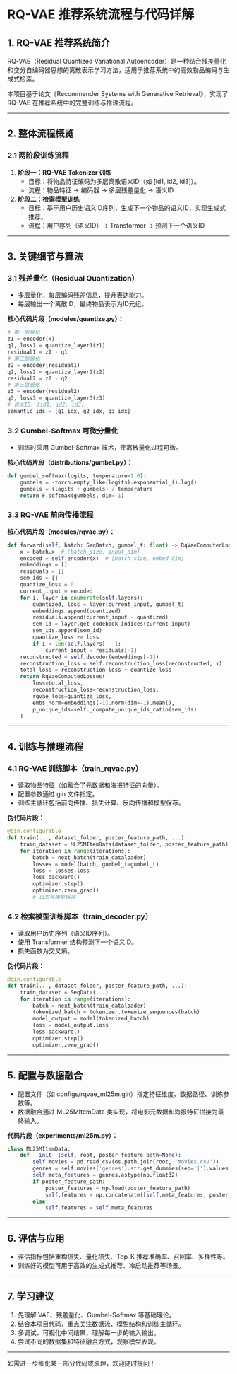 # RQ-VAE 推荐系统流程与代码详解

## 1. RQ-VAE 推荐系统简介

RQ-VAE（Residual Quantized Variational Autoencoder）是一种结合残差量化和变分自编码器思想的离散表示学习方法，适用于推荐系统中的高效物品编码与生成式检索。

本项目基于论文《Recommender Systems with Generative Retrieval》，实现了 RQ-VAE 在推荐系统中的完整训练与推理流程。

---

## 2. 整体流程概览

### 2.1 两阶段训练流程

1. **阶段一：RQ-VAE Tokenizer 训练**
   - 目标：将物品特征编码为多层离散语义ID（如 [id1, id2, id3]）。
   - 流程：物品特征 → 编码器 → 多层残差量化 → 语义ID
2. **阶段二：检索模型训练**
   - 目标：基于用户历史语义ID序列，生成下一个物品的语义ID，实现生成式推荐。
   - 流程：用户序列（语义ID）→ Transformer → 预测下一个语义ID

---

## 3. 关键细节与算法

### 3.1 残差量化（Residual Quantization）

- 多层量化，每层编码残差信息，提升表达能力。
- 每层输出一个离散ID，最终物品表示为ID元组。

**核心代码片段（modules/quantize.py）：**
```python
# 第一层量化
z1 = encoder(x)
q1, loss1 = quantize_layer1(z1)
residual1 = z1 - q1
# 第二层量化
z2 = encoder(residual1)
q2, loss2 = quantize_layer2(z2)
residual2 = z2 - q2
# 第三层量化
z3 = encoder(residual2)
q3, loss3 = quantize_layer3(z3)
# 语义ID: [id1, id2, id3]
semantic_ids = [q1_idx, q2_idx, q3_idx]
```

### 3.2 Gumbel-Softmax 可微分量化

- 训练时采用 Gumbel-Softmax 技术，使离散量化过程可微。

**核心代码片段（distributions/gumbel.py）：**
```python
def gumbel_softmax(logits, temperature=1.0):
    gumbels = -torch.empty_like(logits).exponential_().log()
    gumbels = (logits + gumbels) / temperature
    return F.softmax(gumbels, dim=-1)
```

### 3.3 RQ-VAE 前向传播流程

**核心代码片段（modules/rqvae.py）：**
```python
def forward(self, batch: SeqBatch, gumbel_t: float) -> RqVaeComputedLosses:
    x = batch.x  # [batch_size, input_dim]
    encoded = self.encoder(x)  # [batch_size, embed_dim]
    embeddings = []
    residuals = []
    sem_ids = []
    quantize_loss = 0
    current_input = encoded
    for i, layer in enumerate(self.layers):
        quantized, loss = layer(current_input, gumbel_t)
        embeddings.append(quantized)
        residuals.append(current_input - quantized)
        sem_id = layer.get_codebook_indices(current_input)
        sem_ids.append(sem_id)
        quantize_loss += loss
        if i < len(self.layers) - 1:
            current_input = residuals[-1]
    reconstructed = self.decoder(embeddings[-1])
    reconstruction_loss = self.reconstruction_loss(reconstructed, x)
    total_loss = reconstruction_loss + quantize_loss
    return RqVaeComputedLosses(
        loss=total_loss,
        reconstruction_loss=reconstruction_loss,
        rqvae_loss=quantize_loss,
        embs_norm=embeddings[-1].norm(dim=-1).mean(),
        p_unique_ids=self._compute_unique_ids_ratio(sem_ids)
    )
```

---

## 4. 训练与推理流程

### 4.1 RQ-VAE 训练脚本（train_rqvae.py）

- 读取物品特征（如融合了元数据和海报特征的向量）。
- 配置参数通过 gin 文件指定。
- 训练主循环包括前向传播、损失计算、反向传播和模型保存。

**伪代码片段：**
```python
@gin.configurable
def train(..., dataset_folder, poster_feature_path, ...):
    train_dataset = ML25MItemData(dataset_folder, poster_feature_path)
    for iteration in range(iterations):
        batch = next_batch(train_dataloader)
        losses = model(batch, gumbel_t=gumbel_t)
        loss = losses.loss
        loss.backward()
        optimizer.step()
        optimizer.zero_grad()
        # 日志与模型保存
```

### 4.2 检索模型训练脚本（train_decoder.py）

- 读取用户历史序列（语义ID序列）。
- 使用 Transformer 结构预测下一个语义ID。
- 损失函数为交叉熵。

**伪代码片段：**
```python
@gin.configurable
def train(..., dataset_folder, poster_feature_path, ...):
    train_dataset = SeqData(...)
    for iteration in range(iterations):
        batch = next_batch(train_dataloader)
        tokenized_batch = tokenizer.tokenize_sequences(batch)
        model_output = model(tokenized_batch)
        loss = model_output.loss
        loss.backward()
        optimizer.step()
        optimizer.zero_grad()
```

---

## 5. 配置与数据融合

- 配置文件（如 configs/rqvae_ml25m.gin）指定特征维度、数据路径、训练参数等。
- 数据融合通过 ML25MItemData 类实现，将电影元数据和海报特征拼接为最终输入。

**代码片段（experiments/ml25m.py）：**
```python
class ML25MItemData:
    def __init__(self, root, poster_feature_path=None):
        self.movies = pd.read_csv(os.path.join(root, 'movies.csv'))
        genres = self.movies['genres'].str.get_dummies(sep='|').values
        self.meta_features = genres.astype(np.float32)
        if poster_feature_path:
            poster_features = np.load(poster_feature_path)
            self.features = np.concatenate([self.meta_features, poster_features], axis=1)
        else:
            self.features = self.meta_features
```

---

## 6. 评估与应用

- 评估指标包括重构损失、量化损失、Top-K 推荐准确率、召回率、多样性等。
- 训练好的模型可用于高效的生成式推荐、冷启动推荐等场景。

---

## 7. 学习建议

1. 先理解 VAE、残差量化、Gumbel-Softmax 等基础理论。
2. 结合本项目代码，重点关注数据流、模型结构和训练主循环。
3. 多调试、可视化中间结果，理解每一步的输入输出。
4. 尝试不同的数据集和特征融合方式，观察模型表现。

---

如需进一步细化某一部分代码或原理，欢迎随时提问！